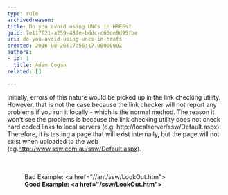 ```yaml
---
type: rule
archivedreason: 
title: Do you avoid using UNCs in HREFs?
guid: 7e117f21-a259-489e-bddc-c63de9d95fbe
uri: do-you-avoid-using-uncs-in-hrefs
created: 2016-08-26T17:56:17.0000000Z
authors:
- id: 1
  title: Adam Cogan
related: []

---
```



Initially, errors of this nature would be picked up in the link checking utility. However, that is not the case because the link checker will not report any problems if you run it locally - which is the normal method. The reason it won't see the problems&#160;is because the link checking utility does not check hard coded links to local servers (e.g. http&#58;//localserver/ssw/Default.aspx). Therefore, it is testing a page that will exist internally, but the page will not exist when uploaded to the web (eg.<a href="https&#58;//www.ssw.com.au/ssw/Redirect/ssw/sswhome.htm">http&#58;//www.ssw.com.au/ssw/Default.aspx</a>). <br>
<br><excerpt class='endintro'></excerpt><br>
<dd class="ssw15-rteElement-FigureBad">​​Bad Example&#58; &lt;a href=&quot;//ant/ssw/LookOut.htm&quot;&gt;<br></dd><dd class="ssw15-rteElement-FigureGood"><strong>Good Example&#58;&#160;&lt;a href=&quot;/ssw/LookOut.htm&quot;&gt; </strong><br></dd>


